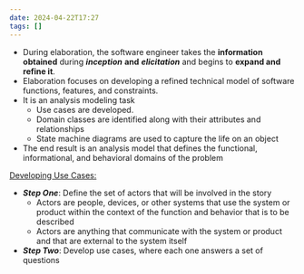 ```yaml
---
date: 2024-04-22T17:27
tags: []
---
```

- During elaboration, the software engineer takes the **information obtained** during ***inception*** **and** ***elicitation*** and begins to **expand and refine it**.
- Elaboration focuses on developing a refined technical model of software functions, features, and constraints.
- It is an analysis modeling task
	- Use cases are developed.
	- Domain classes are identified along with their attributes and relationships
	- State machine diagrams are used to capture the life on an object
- The end result is an analysis model that defines the functional, informational, and behavioral domains of the problem

<u>Developing Use Cases:</u>
- ***Step One***: Define the set of actors that will be involved in the story
	- Actors are people, devices, or other systems that use the system or product within the context of the function and behavior that is to be described
	- Actors are anything that communicate with the system or product and that are external to the system itself
- ***Step Two***:
Develop use cases, where each one answers a set of questions